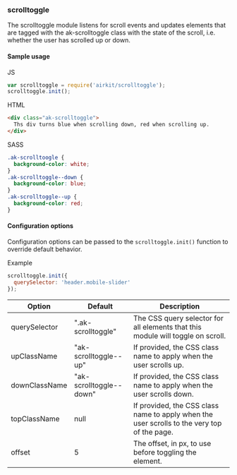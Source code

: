 ### scrolltoggle

The scrolltoggle module listens for scroll events and updates elements that are tagged with the ak-scrolltoggle class with the state of the scroll, i.e. whether the user has scrolled up or down.

#### Sample usage

JS

```javascript
var scrolltoggle = require('airkit/scrolltoggle');
scrolltoggle.init();
```

HTML

```html
<div class="ak-scrolltoggle">
  Ths div turns blue when scrolling down, red when scrolling up.
</div>
```

SASS

```scss
.ak-scrolltoogle {
  background-color: white;
}
.ak-scrolltoggle--down {
  background-color: blue;
}
.ak-scrolltoggle--up {
  background-color: red;
}
```

#### Configuration options

Configuration options can be passed to the `scrolltoggle.init()` function to override default behavior.

Example

```javascript
scrolltoggle.init({
  querySelector: 'header.mobile-slider'
});
```

Option | Default | Description
------ | ------- | -----------
querySelector | ".ak-scrolltoggle" | The CSS query selector for all elements that this module will toggle on scroll.
upClassName | "ak-scrolltoggle--up" | If provided, the CSS class name to apply when the user scrolls up.
downClassName | "ak-scrolltoggle--down" | If provided, the CSS class name to apply when the user scrolls down.
topClassName | null | If provided, the CSS class name to apply when the user scrolls to the very top of the page.
offset | 5 | The offset, in px, to use before toggling the element.
